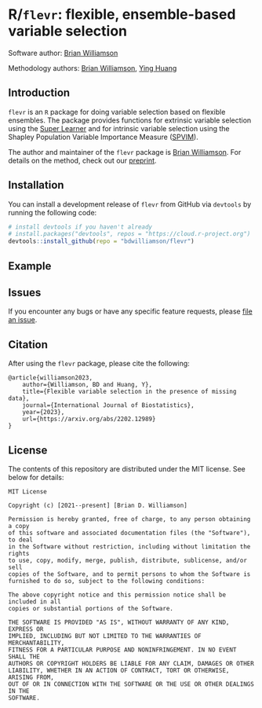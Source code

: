 # R/`flevr`: flexible, ensemble-based variable selection

Software author: [Brian Williamson](https://bdwilliamson.github.io)

Methodology authors: [Brian Williamson](https://bdwilliamson.github.io), [Ying Huang](https://www.fredhutch.org/en/faculty-lab-directory/huang-ying.html)

## Introduction

`flevr` is an `R` package for doing variable selection based on flexible ensembles. The package provides functions for extrinsic variable selection using the [Super Learner](https://github.com/ecpolley/SuperLearner) and for intrinsic variable selection using the Shapley Population Variable Importance Measure ([SPVIM](https://github.com/bdwilliamson/vimp)).

The author and maintainer of the `flevr` package is  [Brian Williamson](https://bdwilliamson.github.io). For details on the method, check out our [preprint](https://arxiv.org/abs/2202.12989).

## Installation

You can install a development release of `flevr` from GitHub via `devtools` by running the following code:
```r
# install devtools if you haven't already
# install.packages("devtools", repos = "https://cloud.r-project.org")
devtools::install_github(repo = "bdwilliamson/flevr")
```

## Example

## Issues

If you encounter any bugs or have any specific feature requests, please [file an issue](https://github.com/bdwilliamson/flevr/issues).

## Citation

After using the `flevr` package, please cite the following:

```
@article{williamson2023,
    author={Williamson, BD and Huang, Y},
    title={Flexible variable selection in the presence of missing data},
    journal={International Journal of Biostatistics},
    year={2023},
    url={https://arxiv.org/abs/2202.12989}
}
```

## License

The contents of this repository are distributed under the MIT license. See below for details:
```
MIT License

Copyright (c) [2021--present] [Brian D. Williamson]

Permission is hereby granted, free of charge, to any person obtaining a copy
of this software and associated documentation files (the "Software"), to deal
in the Software without restriction, including without limitation the rights
to use, copy, modify, merge, publish, distribute, sublicense, and/or sell
copies of the Software, and to permit persons to whom the Software is
furnished to do so, subject to the following conditions:

The above copyright notice and this permission notice shall be included in all
copies or substantial portions of the Software.

THE SOFTWARE IS PROVIDED "AS IS", WITHOUT WARRANTY OF ANY KIND, EXPRESS OR
IMPLIED, INCLUDING BUT NOT LIMITED TO THE WARRANTIES OF MERCHANTABILITY,
FITNESS FOR A PARTICULAR PURPOSE AND NONINFRINGEMENT. IN NO EVENT SHALL THE
AUTHORS OR COPYRIGHT HOLDERS BE LIABLE FOR ANY CLAIM, DAMAGES OR OTHER
LIABILITY, WHETHER IN AN ACTION OF CONTRACT, TORT OR OTHERWISE, ARISING FROM,
OUT OF OR IN CONNECTION WITH THE SOFTWARE OR THE USE OR OTHER DEALINGS IN THE
SOFTWARE.
```
